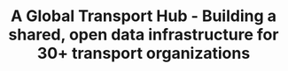 ---
filetype: 'casestudy'
created: 2025-06-07
title: A Global Transport Hub - Building a shared, open data infrastructure for 30+ transport organizations
metatitle: Transport Data Commons Open Data Portal Built with PortalJS and CKAN
metaDescription: See how Transport Data Commons used PortalJS and CKAN to launch a global open data portal—automating ingestion, standardizing SDMX metadata, and improving data access.
description: We helped the Transport Data Commons (TDC) transform fragmented transport and sustainability data into a unified, public-facing portal. Using CKAN and PortalJS, we built a user-friendly platform that standardizes metadata, automates data ingestion, and enables seamless access and collaboration across 30+ global organizations.
image: /static/img/showcases/2025-06-06-TDC/featured-image.jpg
images:
  ["/static/img/showcases/2025-06-06-TDC/image1.png","/static/img/showcases/2025-06-06-TDC/image2.png","/static/img/showcases/2025-06-06-TDC/image3.png","/static/img/showcases/2025-06-06-TDC/image4.png","/static/img/showcases/2025-06-06-TDC/image5.png"]
authors: ['williamlima']
keystats:
  [
    '30+ organizations/n sharing one shared portal',
    '100% custom frontend/n built entirely with PortalJS',
    '80% less manual work/n through automation and workflows',
  ]
faqs:
  - question: 'Is PortalJS only for CKAN?'
    answer: 'No — PortalJS is backend-agnostic. It works equally well with CKAN, OpenMetadata, or custom APIs.'
  - question: 'Do I need a developer to manage the portal?'
    answer: 'Not for everyday content. Editors can manage FAQs, About pages, and more via GitHub or your preferred CMS.'
  - question: 'How long does a PortalJS portal take to launch?'
    answer: 'Most deployments go live in 1–2 weeks, depending on the features needed.'
  - question: 'Can we manage our own hosting later?'
    answer: 'Yes. Many clients start with Datopian-hosted and then move to internal infrastructure. We help with migration.'
  - question: 'What makes this better than just CKAN?'
    answer: 'CKAN is great for metadata and APIs. PortalJS adds the human layer — modern search, visualizations, dashboards, and guided user experiences.'
problem:
  'Transport and sustainability data was scattered across disconnected systems—PDFs, spreadsheets, and portals with limited structure. There was no unified place to find consistent, high-quality datasets. Without shared metadata standards or clear contribution processes, organizations struggled to collaborate, often duplicating work. Analysts spent more time cleaning data than analyzing it.'
solution:
  'Datopian delivered a unified open data platform using CKAN for the backend and PortalJS for the frontend. We replaced the default UI with a custom, fully decoupled interface tailored to non-technical users. The platform includes automated data ingestion pipelines, SDMX-compliant metadata, rich search and filter tools, onboarding flows, and role-based publishing workflows—making data management and access faster, simpler, and more reliable.'
results:
  'TDC now operates a centralized, public data portal where 30+ organizations can contribute, manage, and explore datasets efficiently. The platform enables faster decision-making, reduces duplication, and supports international collaboration. Contributors follow structured publishing flows; users benefit from intuitive discovery tools. By standardizing data and simplifying workflows, the portal turns fragmented inputs into a shared, trusted resource.'
features:
  [
    ' - **Built for multi-organization publishing** – PortalJS is ideal for coalitions like TDC — enabling role-based access, contributor dashboards, and streamlined publishing across 30+ organizations.',
    'hexagonal',
    ' - **Supports structured metadata like SDMX** – TDC needed metadata aligned with SDMX standards. PortalJS made it easy to surface, search, and display structured datasets clearly.',
    'presentation-1',
    ' - **Turned disconnected data into a unified platform** – From scattered PDFs to a live, searchable portal — PortalJS helped TDC centralize transport and sustainability data in one public space.',
    'rocket',
    ' - **Frontend flexibility without backend changes** – All workflows — including dataset approval, visibility toggling, and publishing flows — were built on the frontend with no backend rewrites.',
    'repair-tools',
    ' - **Visual exploration through filters and maps** - Users can search by region, sector, or keyword — or use an interactive map to explore country-specific datasets.',
    'magnify',
    ' - **Custom contributor onboarding flow** - We built a guided onboarding experience tailored to TDC: helping users follow topics, join organizations, and start contributing with confidence.',
    'presentation-4',
  ]
quote:
  [
    'This isn’t just a frontend — it’s a public infrastructure for collaboration on transport data.',
    '/static/img/showcases/2025-06-06-TDC/logo.png',
    'Transport Data Commons',
  ]
portal:
  [
    'The Transport Data Commons Portal',
    'A clean, intuitive frontend built for contributors and analysts.',
    'https://portal.transport-data.org/'
  ]
table: false
longRead: false
---